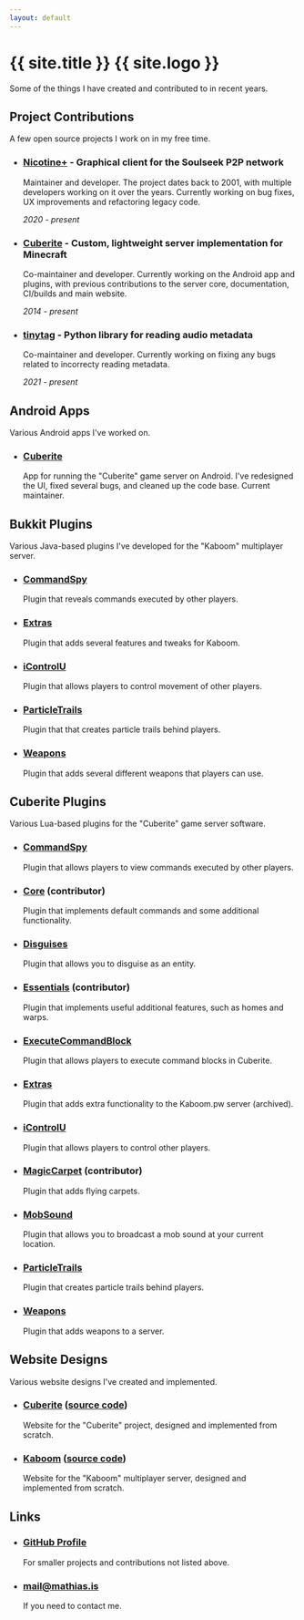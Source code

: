 ```yaml
---
layout: default
---
```


# {{ site.title }} {{ site.logo }}

Some of the things I have created and contributed to in recent years.


## Project Contributions

A few open source projects I work on in my free time.

 * ### [Nicotine+](https://github.com/nicotine-plus/nicotine-plus) - Graphical client for the Soulseek P2P network

   Maintainer and developer. The project dates back to 2001, with multiple developers working on it over the years. 
   Currently working on bug fixes, UX improvements and refactoring legacy code.

   *2020 - present*

 * ### [Cuberite](https://github.com/cuberite) - Custom, lightweight server implementation for Minecraft

   Co-maintainer and developer. Currently working on the Android app and plugins, with previous contributions to 
   the server core, documentation, CI/builds and main website.

   *2014 - present*

 * ### [tinytag](https://github.com/devsnd/tinytag) - Python library for reading audio metadata

   Co-maintainer and developer. Currently working on fixing any bugs related to incorrecty reading metadata.

   *2021 - present*


## Android Apps

Various Android apps I've worked on.

 * ### [Cuberite](https://github.com/cuberite/android)

   App for running the "Cuberite" game server on Android. I've redesigned the UI, fixed several bugs, and cleaned 
   up the code base. Current maintainer.


## Bukkit Plugins

Various Java-based plugins I've developed for the "Kaboom" multiplayer server.

 * ### [CommandSpy](https://github.com/kaboomserver/commandspy)

   Plugin that reveals commands executed by other players.

 * ### [Extras](https://github.com/kaboomserver/extras)

   Plugin that adds several features and tweaks for Kaboom.

 * ### [iControlU](https://github.com/kaboomserver/icontrolu)

   Plugin that allows players to control movement of other players.

 * ### [ParticleTrails](https://github.com/kaboomserver/particletrails)

   Plugin that that creates particle trails behind players.

 * ### [Weapons](https://github.com/kaboomserver/weapons)

   Plugin that adds several different weapons that players can use.


## Cuberite Plugins

Various Lua-based plugins for the "Cuberite" game server software.

 * ### [CommandSpy](https://github.com/mathiascode/CommandSpy)

   Plugin that allows players to view commands executed by other players.

 * ### [Core](https://github.com/cuberite/Core) (contributor)

   Plugin that implements default commands and some additional functionality.

 * ### [Disguises](https://github.com/mathiascode/Disguises)

   Plugin that allows you to disguise as an entity.

 * ### [Essentials](https://github.com/cuberite/Essentials) (contributor)

   Plugin that implements useful additional features, such as homes and warps.

 * ### [ExecuteCommandBlock](https://github.com/mathiascode/ExecuteCommandBlock)

   Plugin that allows players to execute command blocks in Cuberite.

 * ### [Extras](https://github.com/mathiascode/Extras)

   Plugin that adds extra functionality to the Kaboom.pw server (archived).

 * ### [iControlU](https://github.com/mathiascode/iControlU)

   Plugin that allows players to control other players.

 * ### [MagicCarpet](https://github.com/cuberite/MagicCarpet) (contributor)

   Plugin that adds flying carpets.

 * ### [MobSound](https://github.com/mathiascode/MobSound)

   Plugin that allows you to broadcast a mob sound at your current location.

 * ### [ParticleTrails](https://github.com/mathiascode/ParticleTrails)

   Plugin that creates particle trails behind players.

 * ### [Weapons](https://github.com/mathiascode/Weapons)

   Plugin that adds weapons to a server.


## Website Designs

Various website designs I've created and implemented.

 * ### [Cuberite](https://cuberite.org/) ([source code](https://github.com/cuberite/cuberite.github.io))

   Website for the "Cuberite" project, designed and implemented from scratch.

 * ### [Kaboom](https://kaboom.pw/) ([source code](https://github.com/kaboomserver/kaboom.pw))

   Website for the "Kaboom" multiplayer server, designed and implemented from scratch.


## Links

 * ### [GitHub Profile](https://github.com/mathiascode)

   For smaller projects and contributions not listed above.

 * ### [&#109;&#97;&#x69;&#108;&#x40;&#109;&#97;&#116;&#x68;&#105;&#97;&#x73;&#x2e;&#105;&#x73;](&#109;&#x61;&#x69;&#108;&#116;&#x6f;:&#109;&#97;&#x69;&#108;&#x40;&#109;&#97;&#116;&#x68;&#105;&#97;&#x73;&#x2e;&#105;&#x73;)

   If you need to contact me.
